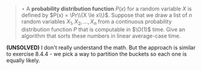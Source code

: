 > $\star$ A **probability distribution function** $P(x)$ for a random variable
> $X$ is defined by $P(x) = \Pr\\{X \le x\\}$. Suppose that we draw a list of
> $n$ random variables $X_1, X_2, \ldots, X_n$ from a continuous probability
> distribution function $P$ that is computable in $\O(1)$ time. Give an
> algorithm that sorts these numbers in linear average-case time.

**(UNSOLVED)** I don't really understand the math. But the approach is similar
to exercise 8.4.4 - we pick a way to partition the buckets so each one is
equally likely.
